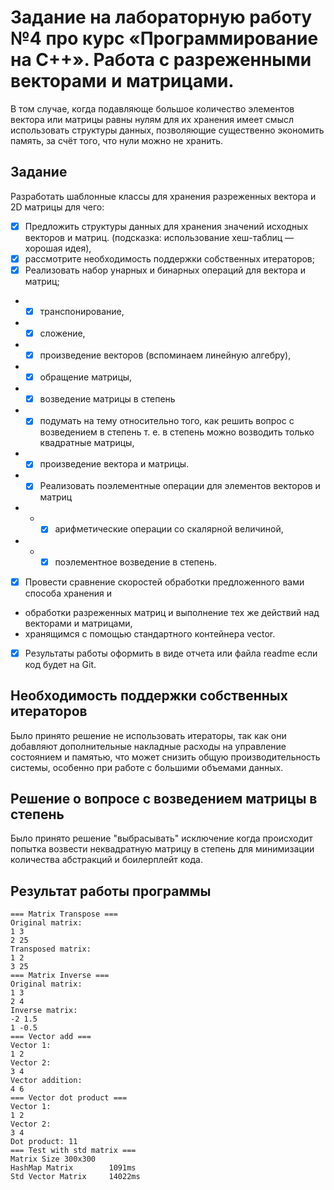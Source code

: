 # Задание на лабораторную работу №4 про курс «Программирование на С++». Работа с разреженными векторами и матрицами.

В том случае, когда подавляюще большое количество элементов вектора 
или матрицы равны нулям для их хранения имеет смысл использовать структуры данных, 
позволяющие существенно экономить память, за счёт того, что нули можно не хранить.

## Задание
Разработать шаблонные классы для хранения разреженных вектора и 2D матрицы для чего:

- [x] Предложить структуры данных для хранения значений исходных векторов и матриц. 
(подсказка: использование хеш-таблиц — хорошая идея), 
- [x] рассмотрите необходимость поддержки собственных итераторов;
- [x] Реализовать набор унарных и бинарных операций для вектора и матриц; 
- - [x] транспонирование, 
- - [x] сложение, 
- - [x] произведение векторов (вспоминаем линейную алгебру), 
- - [x] обращение матрицы, 
- - [x] возведение матрицы в степень
- - [x] подумать на тему относительно того, как решить вопрос с возведением в степень т.  е. в степень можно возводить только квадратные матрицы,  
- - [x] произведение вектора и матрицы.
- - [x] Реализовать поэлементные операции для элементов векторов и матриц 
- - - [x] арифметические операции со скалярной величиной, 
- - - [x] поэлементное возведение в степень.
- [x] Провести сравнение скоростей обработки предложенного вами способа хранения и 
- обработки разреженных матриц и выполнение тех же действий над векторами и матрицами, 
- хранящимся с помощью стандартного контейнера vector.
- [x] Результаты работы оформить в виде отчета или файла readme если код будет на Git.

## Необходимость поддержки собственных итераторов
Было принято решение не использовать итераторы, так как они добавляют дополнительные 
накладные расходы на управление состоянием и памятью, 
что может снизить общую производительность системы, 
особенно при работе с большими объемами данных.

## Решение о вопросе с возведением матрицы в степень
Было принято решение "выбрасывать" исключение когда 
происходит попытка возвести неквадратную матрицу 
в степень для минимизации количества абстракций и боилерплейт кода.

## Результат работы программы 
```
=== Matrix Transpose ===
Original matrix:
1 3 
2 25 
Transposed matrix:
1 2 
3 25 
=== Matrix Inverse ===
Original matrix:
1 3 
2 4 
Inverse matrix:
-2 1.5 
1 -0.5 
=== Vector add ===
Vector 1:
1 2 
Vector 2:
3 4 
Vector addition:
4 6 
=== Vector dot product ===
Vector 1:
1 2 
Vector 2:
3 4 
Dot product: 11
=== Test with std matrix ===
Matrix Size 300x300
HashMap Matrix        1091ms
Std Vector Matrix     14022ms
```




